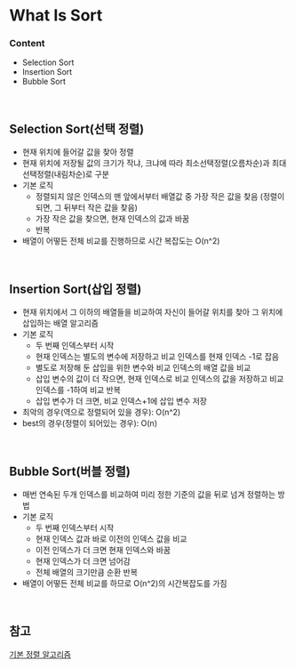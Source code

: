 # What Is Sort
### Content
- Selection Sort
- Insertion Sort
- Bubble Sort

<br/>

## Selection Sort(선택 정렬)
- 현재 위치에 들어갈 값을 찾아 정렬
- 현재 위치에 저장될 값의 크기가 작냐, 크냐에 따라 최소선택정렬(오름차순)과 최대선택정렬(내림차순)로 구분
- 기본 로직
    - 정렬되지 않은 인덱스의 맨 앞에서부터 배열값 중 가장 작은 값을 찾음 (정렬이 되면, 그 뒤부터 작은 값을 찾음)
    - 가장 작은 값을 찾으면, 현재 인덱스의 값과 바꿈
    - 반복
- 배열이 어떻든 전체 비교를 진행하므로 시간 복잡도는 O(n^2)

<br/>

## Insertion Sort(삽입 정렬)
- 현재 위치에서 그 이하의 배열들을 비교하여 자신이 들어갈 위치를 찾아 그 위치에 삽입하는 배열 알고리즘
- 기본 로직
    - 두 번째 인덱스부터 시작
    - 현재 인덱스는 별도의 변수에 저장하고 비교 인덱스를 현재 인덱스 -1로 잡음
    - 별도로 저장해 둔 삽입을 위한 변수와 비교 인덱스의 배열 값을 비교
    - 삽입 변수의 값이 더 작으면, 현재 인덱스로 비교 인덱스의 값을 저장하고 비교 인덱스를 -1하여 비교 반복
    - 삽입 변수가 더 크면, 비교 인덱스+1에 삽입 변수 저장
- 최악의 경우(역으로 정렬되어 있을 경우): O(n^2)
- best의 경우(정렬이 되어있는 경우): O(n)

<br/>

## Bubble Sort(버블 정렬)
- 매번 연속된 두개 인덱스를 비교하여 미리 정한 기준의 값을 뒤로 넘겨 정렬하는 방법
- 기본 로직
    - 두 번째 인덱스부터 시작
    - 현재 인덱스 값과 바로 이전의 인덱스 값을 비교
    - 이전 인덱스가 더 크면 현재 인덱스와 바꿈
    - 현재 인덱스가 더 크면 넘어감
    - 전체 배열의 크기만큼 순환 반복
- 배열이 어떻든 전체 비교를 하므로 O(n^2)의 시간복잡도를 가짐

<br/>

## 참고
[기본 정렬 알고리즘](https://hsp1116.tistory.com/33)
